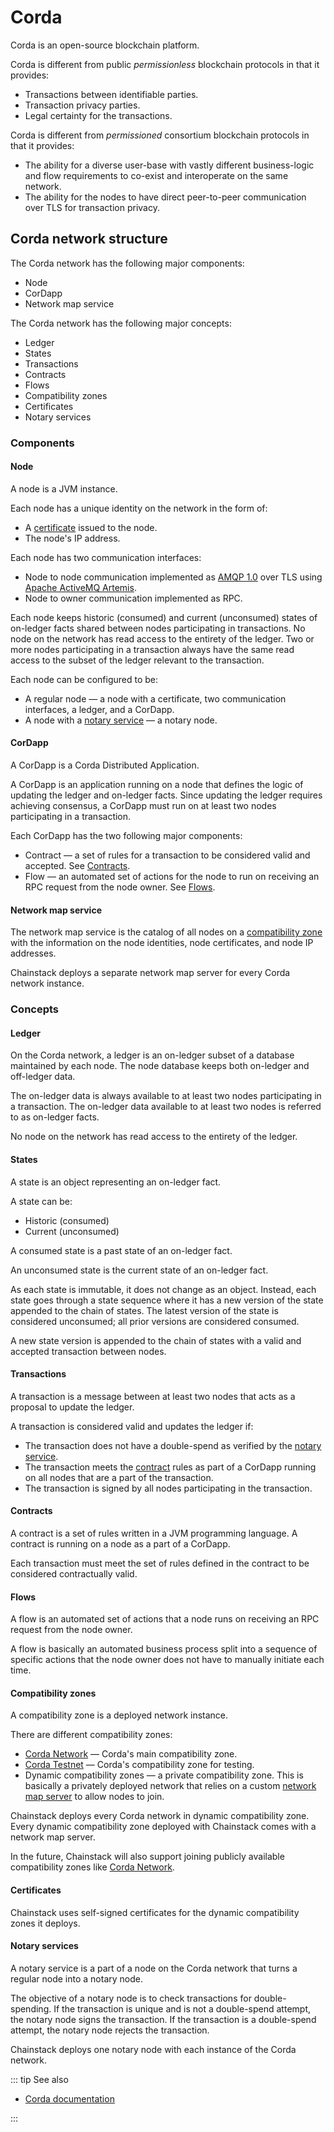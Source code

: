 # Corda

Corda is an open-source blockchain platform.

Corda is different from public *permissionless* blockchain protocols in that it provides:

* Transactions between identifiable parties.
* Transaction privacy parties.
* Legal certainty for the transactions.

Corda is different from *permissioned* consortium blockchain protocols in that it provides:

* The ability for a diverse user-base with vastly different business-logic and flow requirements to co-exist and interoperate on the same network.
* The ability for the nodes to have direct peer-to-peer communication over TLS for transaction privacy.

## Corda network structure

The Corda network has the following major components:

* Node
* CorDapp
* Network map service

The Corda network has the following major concepts:

* Ledger
* States
* Transactions
* Contracts
* Flows
* Compatibility zones
* Certificates
* Notary services

### Components

#### Node

A node is a JVM instance.

Each node has a unique identity on the network in the form of:

* A [certificate](#certificates) issued to the node.
* The node's IP address.

Each node has two communication interfaces:

* Node to node communication implemented as [AMQP 1.0](http://docs.oasis-open.org/amqp/core/v1.0/os/amqp-core-overview-v1.0-os.html) over TLS using [Apache ActiveMQ Artemis](https://activemq.apache.org/components/artemis/).
* Node to owner communication implemented as RPC.

Each node keeps historic (consumed) and current (unconsumed) states of on-ledger facts shared between nodes participating in transactions. No node on the network has read access to the entirety of the ledger. Two or more nodes participating in a transaction always have the same read access to the subset of the ledger relevant to the transaction.

Each node can be configured to be:

* A regular node — a node with a certificate, two communication interfaces, a ledger, and a CorDapp.
* A node with a [notary service](#notary-services) — a notary node.

#### CorDapp

A CorDapp is a Corda Distributed Application.

A CorDapp is an application running on a node that defines the logic of updating the ledger and on-ledger facts. Since updating the ledger requires achieving consensus, a CorDapp must run on at least two nodes participating in a transaction.

Each CorDapp has the two following major components:

* Contract — a set of rules for a transaction to be considered valid and accepted. See [Contracts](#contracts).
* Flow — an automated set of actions for the node to run on receiving an RPC request from the node owner. See [Flows](#flows).

#### Network map service

The network map service is the catalog of all nodes on a [compatibility zone](#compatibility-zones) with the information on the node identities, node certificates, and node IP addresses.

Chainstack deploys a separate network map server for every Corda network instance.

### Concepts

#### Ledger

On the Corda network, a ledger is an on-ledger subset of a database maintained by each node. The node database keeps both on-ledger and off-ledger data.

The on-ledger data is always available to at least two nodes participating in a transaction. The on-ledger data available to at least two nodes is referred to as on-ledger facts.

No node on the network has read access to the entirety of the ledger.

#### States

A state is an object representing an on-ledger fact.

A state can be:

* Historic (consumed)
* Current (unconsumed)

A consumed state is a past state of an on-ledger fact.

An unconsumed state is the current state of an on-ledger fact.

As each state is immutable, it does not change as an object. Instead, each state goes through a state sequence where it has a new version of the state appended to the chain of states. The latest version of the state is considered unconsumed; all prior versions are considered consumed.

A new state version is appended to the chain of states with a valid and accepted transaction between nodes.

#### Transactions

A transaction is a message between at least two nodes that acts as a proposal to update the ledger.

A transaction is considered valid and updates the ledger if:

* The transaction does not have a double-spend as verified by the [notary service](#notary-services).
* The transaction meets the [contract](#contracts) rules as part of a CorDapp running on all nodes that are a part of the transaction.
* The transaction is signed by all nodes participating in the transaction.

#### Contracts

A contract is a set of rules written in a JVM programming language. A contract is running on a node as a part of a CorDapp.

Each transaction must meet the set of rules defined in the contract to be considered contractually valid.

#### Flows

A flow is an automated set of actions that a node runs on receiving an RPC request from the node owner.

A flow is basically an automated business process split into a sequence of specific actions that the node owner does not have to manually initiate each time.

#### Compatibility zones

A compatibility zone is a deployed network instance. 

There are different compatibility zones:

* [Corda Network](https://corda.network/) — Corda's main compatibility zone.
* [Corda Testnet](https://testnet.corda.network/) — Corda's compatibility zone for testing.
* Dynamic compatibility zones — a private compatibility zone. This is basically a privately deployed network that relies on a custom [network map server](#network-map-service) to allow nodes to join.

Chainstack deploys every Corda network in dynamic compatibility zone. Every dynamic compatibility zone deployed with Chainstack comes with a network map server.

In the future, Chainstack will also support joining publicly available compatibility zones like [Corda Network](https://corda.network/).

#### Certificates

Chainstack uses self-signed certificates for the dynamic compatibility zones it deploys.

#### Notary services

A notary service is a part of a node on the Corda network that turns a regular node into a notary node.

The objective of a notary node is to check transactions for double-spending. If the transaction is unique and is not a double-spend attempt, the notary node signs the transaction. If the transaction is a double-spend attempt, the notary node rejects the transaction.

Chainstack deploys one notary node with each instance of the Corda network.

::: tip See also

* [Corda documentation](https://docs.corda.net)

:::

